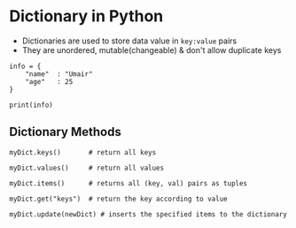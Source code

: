 # Dictionary in Python
- Dictionaries are used to store data value in `key:value` pairs
- They are unordered, mutable(changeable) & don't allow duplicate keys

```
info = {
    "name"  : "Umair"
    "age"   : 25
}

print(info)
```

## Dictionary Methods
```
myDict.keys()       # return all keys
```
```
myDict.values()     # return all values
```
```
myDict.items()      # returns all (key, val) pairs as tuples
```
```
myDict.get("keys")  # return the key according to value
```
```
myDict.update(newDict) # inserts the specified items to the dictionary
```

  